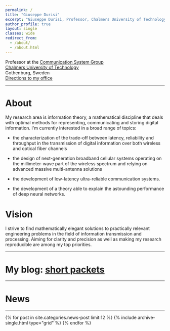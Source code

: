 ```yaml
---
permalink: /
title: "Giuseppe Durisi"
excerpt: "Giuseppe Durisi, Professor, Chalmers University of Technology, information theory, communication theory, machine learning, AI"
author_profile: true
layout: single
classes: wide
redirect_from:
  - /about/
  - /about.html
---
```


Professor at the [Communication System Group](https://www.chalmers.se/en/staff/Pages/giuseppe-durisi.aspx)  
[Chalmers University of Technology](https://www.chalmers.se/sv/Sidor/default.aspx)    
Gothenburg, Sweden    
[Directions to my office](http://maps.google.com/maps/ms?ie=UTF&msa=0&msid=108483441345999380628.00049637fcf7f87e20bc4)

---
<!-- Jan. 2020: [Vacancies in my team](/vacancies){: .btn .btn--danger}
<hr> -->

# About
My research area is information theory, a mathematical discipline that deals with optimal methods for representing, communicating and storing digital information.
I'm currently interested in a broad range of topics:

- the characterization of the trade-off between latency, reliability and throughput in the transmission of digital information over both wireless and optical fiber channels

- the design of next-generation broadband cellular systems operating on the millimeter-wave part of the wireless spectrum and relying on advanced massive multi-antenna solutions

- the development of  low-latency ultra-reliable communication systems.

- the development of a theory able to explain the astounding performance of deep neural networks.

# Vision
I strive  to find mathematically elegant solutions to practically relevant engineering problems in the field of information transmission and processing.  Aiming for clarity and precision as well as making my research reproducible are among  my top priorities.

---
# My blog: [short packets](/year-archive)
---
# News
---
<div class="grid__wrapper">
{% for post in site.categories.news-post limit:12 %}  
    {% include archive-single.html type="grid" %}
{% endfor %}
</div>
